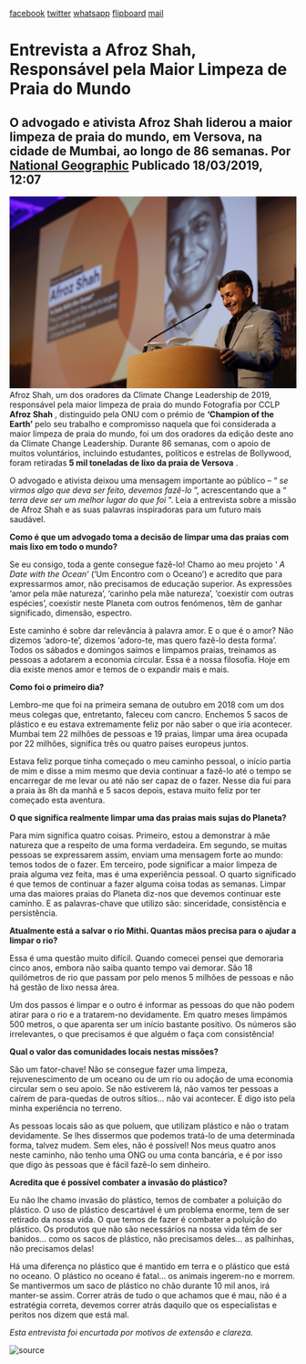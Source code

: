[facebook](https://www.facebook.com/sharer/sharer.php?u=https%3A%2F%2Fwww.natgeo.pt%2Fmeio-ambiente%2F2019%2F03%2Fentrevista-a-afroz-shah-responsavel-pela-maior-limpeza-de-praia-do-mundo) [twitter](https://twitter.com/share?url=https%3A%2F%2Fwww.natgeo.pt%2Fmeio-ambiente%2F2019%2F03%2Fentrevista-a-afroz-shah-responsavel-pela-maior-limpeza-de-praia-do-mundo&via=natgeo&text=Entrevista%20a%20Afroz%20Shah%2C%20Respons%C3%A1vel%20pela%20Maior%20Limpeza%20de%20Praia%20do%20Mundo) [whatsapp](https://web.whatsapp.com/send?text=https%3A%2F%2Fwww.natgeo.pt%2Fmeio-ambiente%2F2019%2F03%2Fentrevista-a-afroz-shah-responsavel-pela-maior-limpeza-de-praia-do-mundo) [flipboard](https://share.flipboard.com/bookmarklet/popout?v=2&title=Entrevista%20a%20Afroz%20Shah%2C%20Respons%C3%A1vel%20pela%20Maior%20Limpeza%20de%20Praia%20do%20Mundo&url=https%3A%2F%2Fwww.natgeo.pt%2Fmeio-ambiente%2F2019%2F03%2Fentrevista-a-afroz-shah-responsavel-pela-maior-limpeza-de-praia-do-mundo) [mail](mailto:?subject=NatGeo&body=https%3A%2F%2Fwww.natgeo.pt%2Fmeio-ambiente%2F2019%2F03%2Fentrevista-a-afroz-shah-responsavel-pela-maior-limpeza-de-praia-do-mundo%20-%20Entrevista%20a%20Afroz%20Shah%2C%20Respons%C3%A1vel%20pela%20Maior%20Limpeza%20de%20Praia%20do%20Mundo) 
# Entrevista a Afroz Shah, Responsável pela Maior Limpeza de Praia do Mundo 
## O advogado e ativista Afroz Shah liderou a maior limpeza de praia do mundo, em Versova, na cidade de Mumbai, ao longo de 86 semanas. Por [National Geographic](https://www.natgeo.pt/autor/national-geographic) Publicado 18/03/2019, 12:07 
![Afroz Shah](img/files_styles_image_00_public_afroz_0shah_0.jpg)
Afroz Shah, um dos oradores da Climate Change Leadership de 2019, responsável pela maior limpeza de praia do mundo Fotografia por CCLP **Afroz Shah** , distinguido pela ONU com o prémio de **‘Champion of the Earth’** pelo seu trabalho e compromisso naquela que foi considerada a maior limpeza de praia do mundo, foi um dos oradores da edição deste ano da Climate Change Leadership. Durante 86 semanas, com o apoio de muitos voluntários, incluindo estudantes, políticos e estrelas de Bollywood, foram retiradas **5 mil toneladas de lixo da praia de Versova** . 

O advogado e ativista deixou uma mensagem importante ao público – “ _se virmos algo que deva ser feito, devemos fazê-lo_ ”, acrescentando que a “ _terra deve ser um melhor lugar do que foi_ ”. Leia a entrevista sobre a missão de Afroz Shah e as suas palavras inspiradoras para um futuro mais saudável. 

**Como é que um advogado toma a decisão de limpar uma das praias com mais lixo em todo o mundo?** 

Se eu consigo, toda a gente consegue fazê-lo! Chamo ao meu projeto ‘ _A Date with the Ocean’_ (‘Um Encontro com o Oceano’) e acredito que para expressarmos amor, não precisamos de educação superior. As expressões ‘amor pela mãe natureza’, ‘carinho pela mãe natureza’, ‘coexistir com outras espécies’, coexistir neste Planeta com outros fenómenos, têm de ganhar significado, dimensão, espectro. 

Este caminho é sobre dar relevância à palavra amor. E o que é o amor? Não dizemos ‘adoro-te’, dizemos ‘adoro-te, mas quero fazê-lo desta forma’. Todos os sábados e domingos saímos e limpamos praias, treinamos as pessoas a adotarem a economia circular. Essa é a nossa filosofia. Hoje em dia existe menos amor e temos de o expandir mais e mais. 

**Como foi o primeiro dia?** 

Lembro-me que foi na primeira semana de outubro em 2018 com um dos meus colegas que, entretanto, faleceu com cancro. Enchemos 5 sacos de plástico e eu estava extremamente feliz por não saber o que iria acontecer. Mumbai tem 22 milhões de pessoas e 19 praias, limpar uma área ocupada por 22 milhões, significa três ou quatro países europeus juntos. 

Estava feliz porque tinha começado o meu caminho pessoal, o início partia de mim e disse a mim mesmo que devia continuar a fazê-lo até o tempo se encarregar de me levar ou até não ser capaz de o fazer. Nesse dia fui para a praia às 8h da manhã e 5 sacos depois, estava muito feliz por ter começado esta aventura. 

**O que significa realmente limpar uma das praias mais sujas do Planeta?** 

Para mim significa quatro coisas. Primeiro, estou a demonstrar à mãe natureza que a respeito de uma forma verdadeira. Em segundo, se muitas pessoas se expressarem assim, enviam uma mensagem forte ao mundo: temos todos de o fazer. Em terceiro, pode significar a maior limpeza de praia alguma vez feita, mas é uma experiência pessoal. O quarto significado é que temos de continuar a fazer alguma coisa todas as semanas. Limpar uma das maiores praias do Planeta diz-nos que devemos continuar este caminho. E as palavras-chave que utilizo são: sinceridade, consistência e persistência. 

**Atualmente está a salvar o rio Mithi. Quantas mãos precisa para o ajudar a limpar o rio?** 

Essa é uma questão muito difícil. Quando comecei pensei que demoraria cinco anos, embora não saiba quanto tempo vai demorar. São 18 quilómetros de rio que passam por pelo menos 5 milhões de pessoas e não há gestão de lixo nessa área. 

Um dos passos é limpar e o outro é informar as pessoas do que não podem atirar para o rio e a tratarem-no devidamente. Em quatro meses limpámos 500 metros, o que aparenta ser um início bastante positivo. Os números são irrelevantes, o que precisamos é que alguém o faça com consistência! 

**Qual o valor das comunidades locais nestas missões?** 

São um fator-chave! Não se consegue fazer uma limpeza, rejuvenescimento de um oceano ou de um rio ou adoção de uma economia circular sem o seu apoio. Se não estiverem lá, não vamos ter pessoas a caírem de para-quedas de outros sítios… não vai acontecer. E digo isto pela minha experiência no terreno. 

As pessoas locais são as que poluem, que utilizam plástico e não o tratam devidamente. Se lhes dissermos que podemos tratá-lo de uma determinada forma, talvez mudem. Sem eles, não é possível! Nos meus quatro anos neste caminho, não tenho uma ONG ou uma conta bancária, e é por isso que digo às pessoas que é fácil fazê-lo sem dinheiro. 

**Acredita que é possível combater a invasão do plástico?** 

Eu não lhe chamo invasão do plástico, temos de combater a poluição do plástico. O uso de plástico descartável é um problema enorme, tem de ser retirado da nossa vida. O que temos de fazer é combater a poluição do plástico. Os produtos que não são necessários na nossa vida têm de ser banidos… como os sacos de plástico, não precisamos deles… as palhinhas, não precisamos delas! 

Há uma diferença no plástico que é mantido em terra e o plástico que está no oceano. O plástico no oceano é fatal… os animais ingerem-no e morrem. Se mantivermos um saco de plástico no chão durante 10 mil anos, irá manter-se assim. Correr atrás de tudo o que achamos que é mau, não é a estratégia correta, devemos correr atrás daquilo que os especialistas e peritos nos dizem que está mal. 

_Esta entrevista foi encurtada por motivos de extensão e clareza._ 



![source](https://www.natgeo.pt/meio-ambiente/2019/03/entrevista-a-afroz-shah-responsavel-pela-maior-limpeza-de-praia-do-mundo)